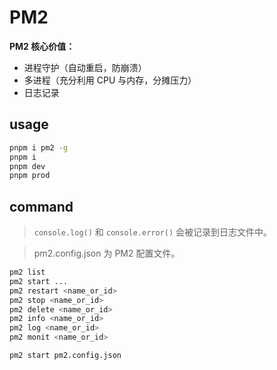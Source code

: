 # PM2

**PM2 核心价值：**

- 进程守护（自动重启，防崩溃）
- 多进程（充分利用 CPU 与内存，分摊压力）
- 日志记录

## usage

```bash
pnpm i pm2 -g
pnpm i
pnpm dev
pnpm prod
```

## command

> `console.log()` 和 `console.error()` 会被记录到日志文件中。

> pm2.config.json 为 PM2 配置文件。

```bash
pm2 list
pm2 start ...
pm2 restart <name_or_id>
pm2 stop <name_or_id>
pm2 delete <name_or_id>
pm2 info <name_or_id>
pm2 log <name_or_id>
pm2 monit <name_or_id>

pm2 start pm2.config.json
```
